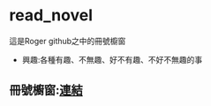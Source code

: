 # read_novel

這是Roger github之中的冊號櫥窗
* 興趣:各種有趣、不無趣、好不有趣、不好不無趣的事

## 冊號櫥窗:[連結](https://rogerphysical.github.io/read_novel/index.html)
